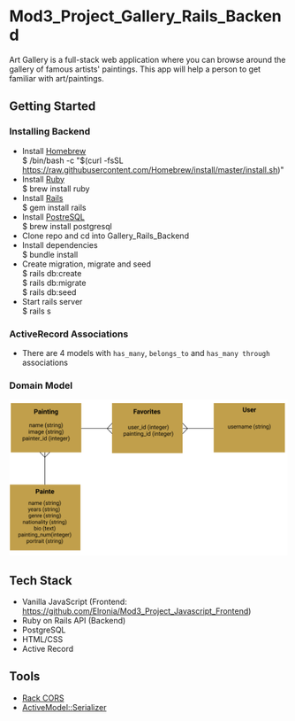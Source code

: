 # Mod3_Project_Gallery_Rails_Backend
Art Gallery is a full-stack web application where you can browse around the gallery of famous artists' paintings. This app will help a person to get familiar with art/paintings.
## Getting Started
### Installing Backend
* Install [Homebrew](https://brew.sh/)  
$ /bin/bash -c "$(curl -fsSL https://raw.githubusercontent.com/Homebrew/install/master/install.sh)"
* Install [Ruby](https://www.ruby-lang.org/en/)  
$ brew install ruby
* Install [Rails](https://rubyonrails.org/)  
$ gem install rails
* Install [PostreSQL](https://www.postgresql.org/)  
$ brew install postgresql
* Clone repo and cd into Gallery_Rails_Backend
* Install dependencies  
$ bundle install
* Create migration, migrate and seed  
$ rails db:create  
$ rails db:migrate  
$ rails db:seed   
* Start rails server  
$ rails s
### ActiveRecord Associations
* There are 4 models with `has_many`, `belongs_to` and `has_many through` associations
### Domain Model
<img src='./image/Gallery_ERD.png'> </img>
## Tech Stack
* Vanilla JavaScript (Frontend: https://github.com/Elronia/Mod3_Project_Javascript_Frontend)
* Ruby on Rails API (Backend)
* PostgreSQL
* HTML/CSS
* Active Record
## Tools
* [Rack CORS](https://github.com/cyu/rack-cors)
* [ActiveModel::Serializer](https://github.com/rails-api/active_model_serializers)
